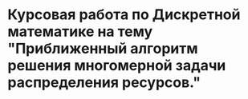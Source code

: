 # Курсовая работа по Дискретной математике на тему "Приближенный алгоритм решения многомерной задачи распределения ресурсов."  

